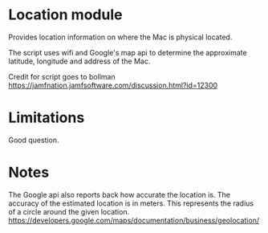 Location module
==============

Provides location information on where the Mac is physical located.

The script uses wifi and Google's map api to determine the approximate latitude, longitude and address of the Mac.

Credit for script goes to bollman https://jamfnation.jamfsoftware.com/discussion.html?id=12300


Limitations
==============

Good question. 


Notes
==============

The Google api also reports back how accurate the location is. 
The accuracy of the estimated location is in meters. This represents the radius of a circle around the given location.
https://developers.google.com/maps/documentation/business/geolocation/